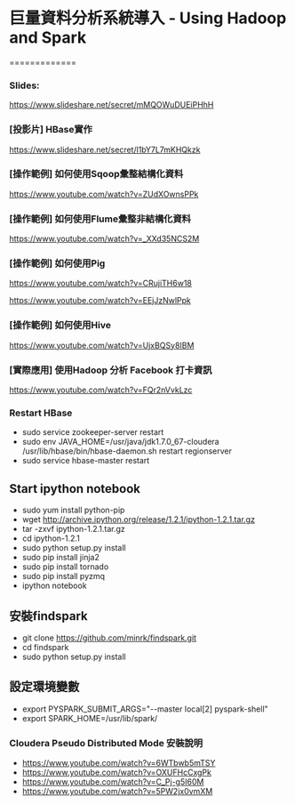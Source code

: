 # 巨量資料分析系統導入 - Using Hadoop and Spark
=============

### Slides:
https://www.slideshare.net/secret/mMQOWuDUEiPHhH

### [投影片] HBase實作
https://www.slideshare.net/secret/l1bY7L7mKHQkzk

### [操作範例] 如何使用Sqoop彙整結構化資料
https://www.youtube.com/watch?v=ZUdXOwnsPPk

### [操作範例] 如何使用Flume彙整非結構化資料
https://www.youtube.com/watch?v=_XXd35NCS2M

### [操作範例] 如何使用Pig
https://www.youtube.com/watch?v=CRujiTH6w18

https://www.youtube.com/watch?v=EEjJzNwlPpk

### [操作範例] 如何使用Hive
https://www.youtube.com/watch?v=UjxBQSy8IBM

### [實際應用] 使用Hadoop 分析 Facebook 打卡資訊
https://www.youtube.com/watch?v=FQr2nVvkLzc


### Restart HBase
- sudo service zookeeper-server restart
- sudo env JAVA_HOME=/usr/java/jdk1.7.0_67-cloudera /usr/lib/hbase/bin/hbase-daemon.sh restart regionserver
- sudo service hbase-master restart

## Start ipython notebook
- sudo yum install python-pip
- wget http://archive.ipython.org/release/1.2.1/ipython-1.2.1.tar.gz
- tar -zxvf ipython-1.2.1.tar.gz
- cd ipython-1.2.1 
- sudo python setup.py install
- sudo pip install jinja2
- sudo pip install tornado
- sudo pip install pyzmq
- ipython notebook

## 安裝findspark
- git clone https://github.com/minrk/findspark.git
- cd findspark
- sudo python setup.py install
## 設定環境變數
- export PYSPARK_SUBMIT_ARGS="--master local[2] pyspark-shell"
- export SPARK_HOME=/usr/lib/spark/

### Cloudera Pseudo Distributed Mode 安裝說明
- https://www.youtube.com/watch?v=6WTbwb5mTSY
- https://www.youtube.com/watch?v=OXUFHcCxgPk
- https://www.youtube.com/watch?v=C_Pj-g5I60M
- https://www.youtube.com/watch?v=5PW2jx0vmXM

